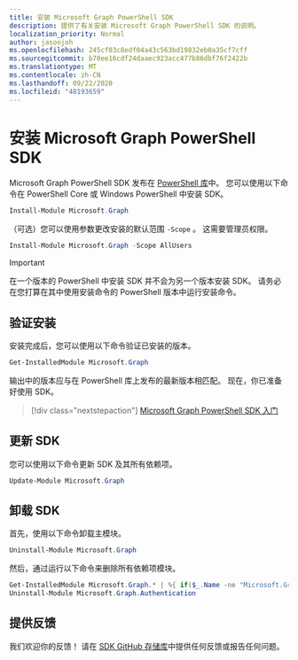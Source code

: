 ```yaml
---
title: 安装 Microsoft Graph PowerShell SDK
description: 提供了有关安装 Microsoft Graph PowerShell SDK 的说明。
localization_priority: Normal
author: jasonjoh
ms.openlocfilehash: 245cf03c8edf04a43c563bd19832eb0a35cf7cff
ms.sourcegitcommit: b70ee16cdf24daaec923acc477b86dbf76f2422b
ms.translationtype: MT
ms.contentlocale: zh-CN
ms.lasthandoff: 09/22/2020
ms.locfileid: "48193659"
---
```

# <a name="install-the-microsoft-graph-powershell-sdk"></a>安装 Microsoft Graph PowerShell SDK

Microsoft Graph PowerShell SDK 发布在 [PowerShell 库](https://www.powershellgallery.com/packages/Microsoft.Graph)中。 您可以使用以下命令在 PowerShell Core 或 Windows PowerShell 中安装 SDK。

```powershell
Install-Module Microsoft.Graph
```

（可选）您可以使用参数更改安装的默认范围 `-Scope` 。 这需要管理员权限。

```powershell
Install-Module Microsoft.Graph -Scope AllUsers
```

> [!IMPORTANT]
> 在一个版本的 PowerShell 中安装 SDK 并不会为另一个版本安装 SDK。 请务必在您打算在其中使用安装命令的 PowerShell 版本中运行安装命令。

## <a name="verify-installation"></a>验证安装

安装完成后，您可以使用以下命令验证已安装的版本。

```powershell
Get-InstalledModule Microsoft.Graph
```

输出中的版本应与在 PowerShell 库上发布的最新版本相匹配。 现在，你已准备好使用 SDK。

> [!div class="nextstepaction"]
> [Microsoft Graph PowerShell SDK 入门](get-started.md)

## <a name="updating-the-sdk"></a>更新 SDK

您可以使用以下命令更新 SDK 及其所有依赖项。

```powershell
Update-Module Microsoft.Graph
```

## <a name="uninstalling-the-sdk"></a>卸载 SDK

首先，使用以下命令卸载主模块。

```powershell
Uninstall-Module Microsoft.Graph
```

然后，通过运行以下命令来删除所有依赖项模块。

```powershell
Get-InstalledModule Microsoft.Graph.* | %{ if($_.Name -ne "Microsoft.Graph.Authentication"){ Uninstall-Module $_.Name } }
Uninstall-Module Microsoft.Graph.Authentication
```

## <a name="provide-feedback"></a>提供反馈

我们欢迎你的反馈！ 请在 [SDK GitHub 存储库](https://github.com/microsoftgraph/msgraph-sdk-powershell/issues)中提供任何反馈或报告任何问题。
